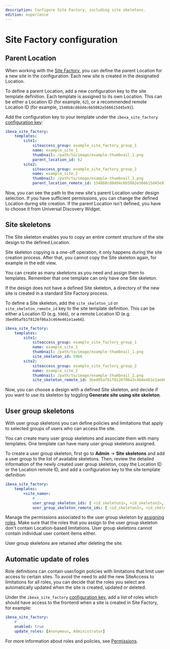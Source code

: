```yaml
---
description: Configure Site Factory, including site skeletons.
edition: experience
---
```


# Site Factory configuration

## Parent Location

When working with the [Site Factory](site_factory.md), you can define the parent 
Location for a new site in the configuration.
Each new site is created in the designated Location.

To define a parent Location, add a new configuration key to the site template definition.
Each template is assigned to its own Location.
This can be either a Location ID (for example, `62`), or a recommended remote Location ID (for example, `1548b8cd8dd4c6b5082e566615d45e91`).

Add the configuration key to your template under the `ibexa_site_factory` [configuration key](configuration.md#configuration-files):

``` yaml hl_lines="7 12"
ibexa_site_factory:
    templates:
        site1:
            siteaccess_group: example_site_factory_group_1
            name: example_site_1
            thumbnail: /path/to/image/example-thumbnail_1.png
            parent_location_id: 62
        site2:
            siteaccess_group: example_site_factory_group_2
            name: example_site_2
            thumbnail: /path/to/image/example-thumbnail_2.png
            parent_location_remote_id: 1548b8cd8dd4c6b5082e566615d45e91
```

Now, you can see the path to the new site's parent Location under design selection.
If you have sufficient permissions, you can change the defined Location during site creation.
If the parent Location isn't defined, you have to choose it from Universal Discovery Widget.

## Site skeletons

The Site skeleton enables you to copy an entire content structure of the site design to the defined Location.

Site skeleton copying is a one-off operation, it only happens during the site creation process.
After that, you cannot copy the Site skeleton again, for example in the edit view.

You can create as many skeletons as you need and assign them to templates.
Remember that one template can only have one Site skeleton.

If the design does not have a defined Site skeleton, a directory of the new site is created in a standard Site Factory process.

To define a Site skeleton, add the `site_skeleton_id` or `site_skeleton_remote_id` key to the site template definition.
This can be either a Location ID (e.g. `5966`), or a remote Location ID (e.g. `3bed95afb1f8126f06a3c464e461e1ae66`).

``` yaml hl_lines="7 12"
ibexa_site_factory:
    templates:
        site1:
            siteaccess_group: example_site_factory_group_1
            name: example_site_1
            thumbnail: /path/to/image/example-thumbnail_1.png
            site_skeleton_id: 5966
        site2:
            siteaccess_group: example_site_factory_group_2
            name: example_site_2
            thumbnail: /path/to/image/example-thumbnail_2.png
            site_skeleton_remote_id: 3bed95afb1f8126f06a3c464e461e1ae66
```

Now, you can choose a design with a defined Site skeleton, and decide if you want to use its skeleton by toggling **Generate site using site skeleton**.

## User group skeletons

With user group skeletons you can define policies and limitations that apply to selected groups of users who can access the site.

You can create many user group skeletons and associate them with many templates.
One template can have many user group skeletons assigned.

To create a user group skeleton, first go to **Admin** -> **Site skeletons** and add a user group to the list of available skeletons.
Then, review the detailed information of the newly created user group skeleton,
copy the Location ID or the Location remote ID, and add a configuration key to the site template definition:

``` yaml
ibexa_site_factory:
    templates:
        <site_name>:
            # ...
            user_group_skeleton_ids: [ <id_skeleton1>, <id_skeleton2>, ... ]
            user_group_skeleton_remote_ids: [ <id_skeleton3>, <id_skeleton4>, ... ]
```

Manage the permissions associated to the user group skeleton by [assigning roles](https://doc.ibexa.co/projects/userguide/en/latest/site_organization/organizing_the_site/#managing-permissions).
Make sure that the roles that you assign to the user group skeleton don't contain Location-based limitations. 
User group skeletons cannot contain individual user content items either.

User group skeletons are retained after deleting the site.

## Automatic update of roles

Role definitions can contain user/login policies with limitations that limit user access to certain sites. 
To avoid the need to add the new SiteAccess to limitations for all roles,
you can decide that the roles you select are automatically updated when the site is created, updated or deleted.

Under the `ibexa_site_factory` [configuration key](configuration.md#configuration-files), add a list of roles which should have access to the frontend
when a site is created in Site Factory, for example:

``` yaml
ibexa_site_factory:
    # ...
    enabled: true
    update_roles: [Anonymous, Administrator]
```

For more information about roles and policies, see [Permissions](permissions.md).
